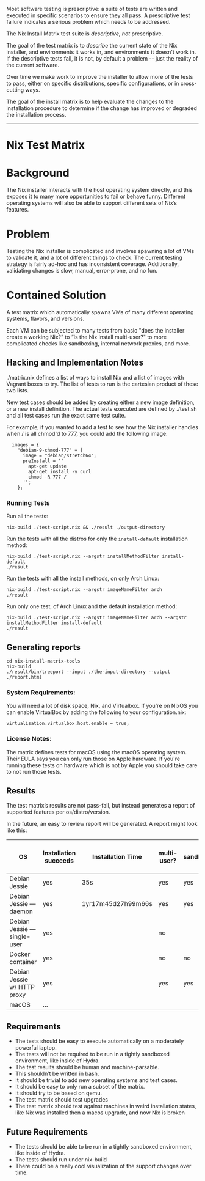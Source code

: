 Most software testing is prescriptive: a suite of tests are written
and executed in specific scenarios to ensure they all pass. A
prescriptive test failure indicates a serious problem which needs to
be addressed.

The Nix Install Matrix test suite is _descriptive_, *not*
prescriptive.

The goal of the test matrix is to _describe_ the current state of the
Nix installer, and environments it works in, and environments it
doesn't work in. If the descriptive tests fail, it is not, by default
a problem -- just the reality of the current software.

Over time we make work to improve the installer to allow more of the
tests to pass, either on specific distributions, specific
configurations, or in cross-cutting ways.

The goal of the install matrix is to help evaluate the changes to the
installation procedure to determine if the change has improved or
degraded the installation process.

---

# Nix Test Matrix

# Background

The Nix installer interacts with the host operating system directly,
and this exposes it to many more opportunities to fail or behave
funny. Different operating systems will also be able to support
different sets of Nix’s features.

# Problem

Testing the Nix installer is complicated and involves spawning a lot
of VMs to validate it, and a lot of different things to check. The
current testing strategy is fairly ad-hoc and has inconsistent
coverage. Additionally, validating changes is slow, manual,
error-prone, and no fun.

# Contained Solution

A test matrix which automatically spawns VMs of many different
operating systems, flavors, and versions.

Each VM can be subjected to many tests from basic "does the
installer create a working Nix?” to “Is the Nix install multi-user?"
to more complicated checks like sandboxing, internal network proxies,
and more.


## Hacking and Implementation Notes

./matrix.nix defines a list of ways to install Nix and a list of
images with Vagrant boxes to try. The list of tests to run is the
cartesian product of these two lists.

New test cases should be added by creating either a new image
definition, or a new install definition. The actual tests executed are
defined by ./test.sh and all test cases run the exact same test suite.

For example, if you wanted to add a test to see how the Nix installer
handles when / is all chmod'd to 777, you could add the following
image:

```
  images = {
    "debian-9-chmod-777" = {
      image = "debian/stretch64";
      preInstall = ''
        apt-get update
        apt-get install -y curl
        chmod -R 777 /
      '';
    };
```

### Running Tests

Run all the tests:

    nix-build ./test-script.nix && ./result ./output-directory

Run the tests with all the distros for only the `install-default`
installation method:

    nix-build ./test-script.nix --argstr installMethodFilter install-default
    ./result

Run the tests with all the install methods, on only Arch Linux:

    nix-build ./test-script.nix --argstr imageNameFilter arch
    ./result

Run only one test, of Arch Linux and the default installation method:

    nix-build ./test-script.nix --argstr imageNameFilter arch --argstr installMethodFilter install-default
    ./result

## Generating reports

    cd nix-install-matrix-tools
    nix-build
    ./result/bin/treeport --input ./the-input-directory --output ./report.html

### System Requirements:

You will need a lot of disk space, Nix, and Virtualbox. If you're on
NixOS you can enable VirtualBox by adding the following to your
configuration.nix:

    virtualisation.virtualbox.host.enable = true;

### License Notes:

The matrix defines tests for macOS using the macOS operating system.
Their EULA says you can only run those on Apple hardware. If you're
running these tests on hardware which is not by Apple you should
take care to not run those tests.



## Results

The test matrix’s results are not pass-fail, but instead generates a
report of supported features per os/distro/version.

In the future, an easy to review report will be generated. A report
might look like this:


| OS                          | Installation succeeds | Installation Time  | multi-user? | sandboxing? | nix-shell succeeds? | nix-env as a user? | nix-env as root? | nix-store over ssh? |
| --------------------------- | --------------------- | ------------------ | ----------- | ----------- | ------------------- | ------------------ | ---------------- | ------------------- |
| Debian Jessie               | yes                   | 35s                | yes         | yes         | yes                 | yes                | yes              | no                  |
| Debian Jessie —daemon       | yes                   | 1yr17m45d27h99m66s | yes         | yes         |                     |                    |                  |                     |
| Debian Jessie —single-user  | yes                   |                    | no          |             |                     |                    |                  |                     |
| Docker container            | yes                   |                    | no          | no          | yes                 | yes                | yes              | no                  |
| Debian Jessie w/ HTTP proxy | yes                   |                    | yes         | yes         | yes                 | yes                | yes              | no                  |
| macOS                       | …                     |                    |             |             |                     |                    |                  |                     |

## Requirements

 - The tests should be easy to execute automatically on a moderately
   powerful laptop.
 - The tests will not be required to be run in a tightly sandboxed
   environment, like inside of Hydra.
 - The test results should be human and machine-parsable.
 - This shouldn’t be written in bash.
 - It should be trivial to add new operating systems and test cases.
 - It should be easy to only run a subset of the matrix.
 - It should try to be based on qemu.
 - The test matrix should test upgrades
 - The test matrix should test against machines in weird installation
   states, like Nix was installed then a macos upgrade, and now Nix is
   broken


## Future Requirements

 - The tests should be able to be run in a tightly sandboxed
   environment, like inside of Hydra.
 - The tests should run under nix-build
 - There could be a really cool visualization of the support changes
   over time.
